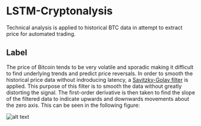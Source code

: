 # LSTM-Cryptonalysis
Technical analysis is applied to historical BTC data in attempt to extract price for automated trading. 

## Label
The price of Bitcoin tends to be very volatile and sporadic making it difficult to find underlying trends and predict price reversals. In order to smooth the historical price data without indroducing latency, a [Savitzky-Golay filter](https://docs.scipy.org/doc/scipy-0.16.1/reference/generated/scipy.signal.savgol_filter.html) is applied. This purpose of this filter is to smooth the data without greatly distorting the signal. The first-order derivative is then taken to find the slope of the filtered data to indicate upwards and downwards movements about the zero axis. This can be seen in the following figure:    
     
![alt text]('docs/label_plot_sample.png')
    
